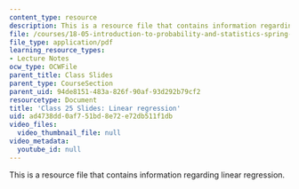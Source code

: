 ```yaml
---
content_type: resource
description: This is a resource file that contains information regarding linear regression.
file: /courses/18-05-introduction-to-probability-and-statistics-spring-2014/ad4738dd0af751bd8e72e72db511f1db_MIT18_05S14_class25slides.pdf
file_type: application/pdf
learning_resource_types:
- Lecture Notes
ocw_type: OCWFile
parent_title: Class Slides
parent_type: CourseSection
parent_uid: 94de8151-483a-826f-90af-93d292b79cf2
resourcetype: Document
title: 'Class 25 Slides: Linear regression'
uid: ad4738dd-0af7-51bd-8e72-e72db511f1db
video_files:
  video_thumbnail_file: null
video_metadata:
  youtube_id: null
---
```

This is a resource file that contains information regarding linear regression.

